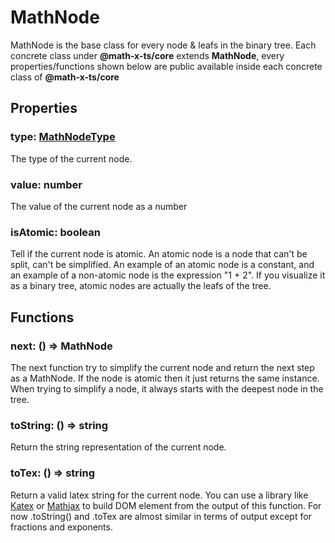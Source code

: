 
# MathNode

MathNode is the base class for every node & leafs in the binary tree.
Each concrete class under **@math-x-ts/core** extends **MathNode**, every properties/functions
shown below are public available inside each concrete class of **@math-x-ts/core**

## Properties

### type: [MathNodeType](./mathNodeType)
The type of the current node.

### value: number
The value of the current node as a number

### isAtomic: boolean

Tell if the current node is atomic. An atomic node is a node that can't be split, can't be simplified.
An example of an atomic node is a constant, and an example of a non-atomic node is the expression "1 + 2".
If you visualize it as a binary tree, atomic nodes are actually the leafs of the tree.


## Functions

### next: () => MathNode

The next function try to simplify the current node and return the next step as a MathNode.
If the node is atomic then it just returns the same instance.
When trying to simplify a node, it always starts with the deepest node in the tree.

### toString: () => string

Return the string representation of the current node.

### toTex: () => string

Return a valid latex string for the current node.
You can use a library like [Katex](https://katex.org/) or [Mathjax](https://www.mathjax.org/) 
to build DOM element from the output of this function.
For now .toString() and .toTex are almost similar in terms of output except for fractions and exponents.